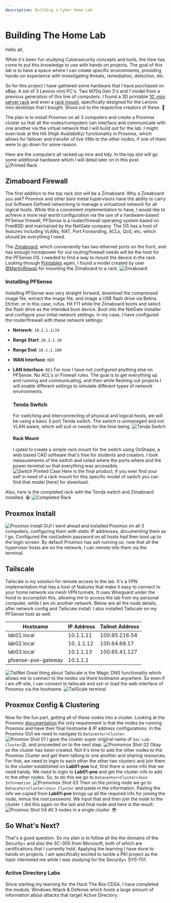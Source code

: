 ```yaml
---
description: Building a Cyber Home Lab
---
```


# Building The Home Lab

Hello all, 

While it's been fun studying Cybersecurity concepts and tools, the time has come to put this knowledge to use with hands on projects. The goal of this lab is to have a space where I can create specific environments, providing hands-on experience with investigating threats, remediation, detection, etc.

So for this project I have gathered some hardware that I have purchased on eBay. A set of 3 Lenovo mini PC's. Two M70q Gen 3's and 1 model from a previous generation of this line of computers. I found a 3D printable [10' mini server rack](https://www.printables.com/model/427461-10-inch-server-rack) and even a [rack mount](https://www.printables.com/model/202118-lenovo-tiny-10-inch-rack-mount), specifically designed for the Lenovo mini desktops that I bought. Shout out to the respective creators of these. 👏

The plan is to install Proxmox on all 3 computers and create a Proxmox cluster so that all the nodes/computers can interface and communicate with one another via the virtual network that I will build out for the lab. I might even look at the HA (High Availability) functionality in Proxmox, which allows for failover and transfer of live VMs to the other nodes, if one of them were to go down for some reason.

Here are the computers all racked up nice and tidy. In the top slot will go some additional hardware which I will detail later on in this post.
![Printed Rack](img/5743927c9d55dea7cbdeda8da0ae65ce.png)

## Zimaboard Firewall

The first addition to the top rack slot will be a Zimaboard. Why a Zimaboard you ask? Proxmox and other bare metal hypervisors have the ability to carry out Software Defined networking to manage a virtualized network for all logical hosts. While this a convenient implementation to have, I would like to achieve a more real world configuration via the use of a hardware-based PFSense firewall, PFSense is a router/firewall operating system based on FreeBSD and maintained by the NetGate company. The OS has a host of features including VLANs, NAT, Port Forwarding, ACLs, QoS, etc, which should be everything I need. 

The [Zimaboard](https://shop.zimaboard.com/), which conveniently has two ethernet ports on the front, and has enough horsepower for out routing/firewall needs will be the host for the PFSense OS. I needed to find a way to mount the device in the rack. Looking through [Printables](https://printables.com/) again, I found a model created by user [@MartinRowan](https://www.printables.com/@MartinRowan) for mounting the Zimaboard to a rack.
![Zimaboard](img/0f1f76e45137478b33953db01ec116b6.png)

### Installing PFSense

Installing PFSense was very straight forward, download the compressed image file, extract the image file, and image a USB flash drive via Belina Etcher, or in this case, rufus. Hit F11 while the Zimaboard boots and select the flash drive as the intended boot device. Boot into the NetGate installer and configure your initial network settings. In my case, I have configured the router/firewall with these network settings:

- **Network**: `10.1.1.1/24`
- **Range Start**: `10.1.1.10`
- **Range End**: `10.1.1.100`
- **WAN Interface**: `RE0`
- **LAN Interface**: `RE1`
  For now I have not configured anything else on PFSense. No ACL's or Firewall rules. The goal is to get everything up and running and communicating, and then while fleshing out projects I will enable different settings to simulate different types of network environments.
  
  ### Tenda Switch
  
  For switching and interconnecting of physical and logical hosts, we will be using a basic 5 port Tenda switch. The switch is unmanaged and not VLAN aware, which will suit or needs for the time being. 
  ![Tenda Switch](img/b7f31a49332ceaa1e7549989ef179f9a.png)
  
  #### Rack Mount
  
  I opted to create a simple rack mount for the switch using OnShape, a web based CAD software that's free for students and creators. I took measurements of the switch and noted where the ports where and the power terminal so that everything was accessible.
  ![Switch Printed Case](img/9d2865053f9d04ad739499f735d3a595.png)
  Here is the final product, if you ever find your self in need of a rack mount for this specific model of switch you can find that model [here] for download.

Also, here is the completed rack with the Tenda switch and Zimaboard installed. 😁
![Completed Rack](img/cb6ae6e085d2a8f9bcaa4f99f5222dd6.png)

## Proxmox Install

![Proxmox Install GUI](img/5629a04db95d04845337d0b233d9243f.png)
I went ahead and installed Proxmox on all 3 computers, configuring them with static IP addresses, documenting them as I go. Configured the root/admin password on all hosts had then boot up to the login screen. By default Proxmox has ssh running so, now that all the hypervisor hosts are on the network, I can remote into them via the terminal.

## Tailscale

Tailscale is my solution for remote access to the lab. It's a VPN implementation that has a host of features that make it easy to connect to your home network via mesh VPN tunnels. It uses Wireguard under the hood to accomplish this, allowing me to access the lab from my personal computer, while I am on another network. Below are all the node details, after network config and Tailscale install. I also installed Tailscale on my PFSense host as well.  

| Hostname            | IP Address | Tailnet Address |
| ------------------- | ---------- | --------------- |
| lab01.local         | 10.1.1.11  | 100.95.216.54   |
| lab02.local         | 10..1.1.12 | 100.64.68.17    |
| lab03.local         | 10.1.1.13  | 100.65.41.127   |
| pfsense-pve-gateway | 10.1.1.1   |                 |

![TailNet](img/e8de7edd57167875b2fbb04b08fadd5a.png)
Great thing about Tailscale is the Magic DNS functionality which allows me to connect to the nodes via there hostname anywhere. So even if I am off-site, I can connect to tailscale and ssh or load the web interface of Proxmox via the hostname.
![TailScale terminal](img/aee446c7cd8914aec6aca94545b87ce8.png)

## Proxmox Config & Clustering

Now for the fun part, getting all of these nodes into a cluster. Looking at the Proxmox [documentation](https://pve.proxmox.com/pve-docs/pve-admin-guide.html#chapter_pvecm) the only requirement is that the nodes be running Proxmox and have their final hostname & IP address configurations. In the Proxmox GUI we need to navigate to `Datacenter>Cluster`.
![Proxmox Shot 01](img/64a20bad6babb4785713d4ee1c65d349.png)
I gave the cluster super original name of `Sec-Lab-Cluster`😜, and proceeded on to the next step.
![Promxmox Shot 02](img/58a5f5a094c107c012ec9308ddfb46fc.png)
Okay so the cluster has been created. Not it's time to add the other nodes to the Proxmox Cluster and get them talking to one another and sharing resources. For that, we need to login to each other the other two clusters and join them to the cluster established on **Lab01-pve** but, first there is some info that we need handy. We need to login to **Lab01-pve** and get the cluster info to add to the other nodes. So, to do this we go to `Datacenter>Cluster>Join Information`.
![Promxmox Shot 03](img/195f3e190385fd59007cef7e1ac2bee6.png)
Then on the joining node we go to `Datacater>Cluster>Join Cluster` and paste in the information. Pasting the info we copied from **Lab01-pve** brings up all the required info for joining the node, minus the root password. We input that and then join the node to the cluster. I did this again on the last and final node and here is the result:
![Proxmox Shot 04](img/53852baf5ef6b7bff47e744e1b37bae5.png)
All 3 nodes in a single cluster. 😎

## So What's Next?

That's a good question. So my plan is to follow all the the domains of the Security+ and also the SC-300 from Microsoft, both of which are certifications that I currently hold. Applying the learning I have done to hands on projects. I am specifically excited to tackle a PKI project as the topic interested me while I was studying for the Security+ SY0-701.

### Active Directory Labs

Since starting my learning for the Hack The Box CDSA, I have completed the module, Windows Attack & Defense which hosts a large amount of information about attacks that target Active Directory.

